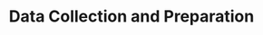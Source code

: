 ---
layout: post
title: "1. Data Collection and Preparation"
posted: "Coming Soon..."
categories: Super-Fast-LLM-Training
live: false
---